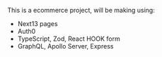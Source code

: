 ﻿This is a ecommerce project, will be making using:
- Next13 pages
- Auth0
- TypeScript, Zod, React HOOK form
- GraphQL, Apollo Server, Express
